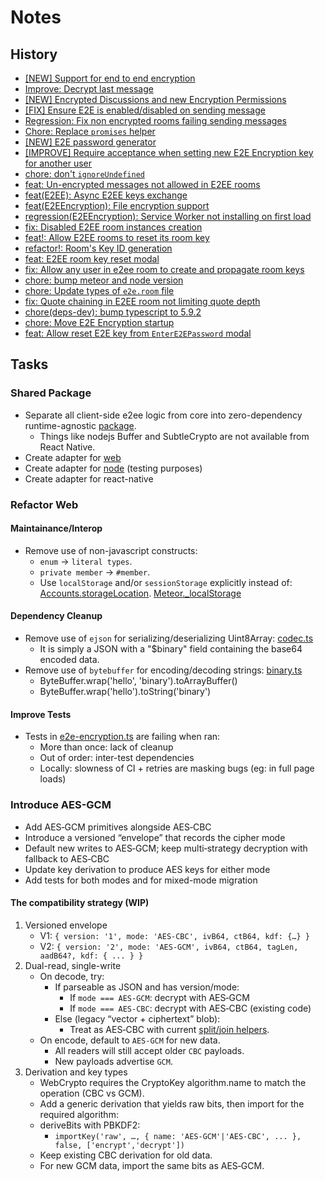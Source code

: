 # Notes

## History
- [[NEW] Support for end to end encryption](https://github.com/RocketChat/Rocket.Chat/pull/10094)
- [Improve: Decrypt last message](https://github.com/RocketChat/Rocket.Chat/pull/12173)
- [[NEW] Encrypted Discussions and new Encryption Permissions](https://github.com/RocketChat/Rocket.Chat/pull/20201)
- [[FIX] Ensure E2E is enabled/disabled on sending message](https://github.com/RocketChat/Rocket.Chat/pull/21084)
- [Regression: Fix non encrypted rooms failing sending messages](https://github.com/RocketChat/Rocket.Chat/pull/21287)
- [Chore: Replace `promises` helper](https://github.com/RocketChat/Rocket.Chat/pull/23488)
- [[NEW] E2E password generator](github.com/RocketChat/Rocket.Chat/pull/24114)
- [[IMPROVE] Require acceptance when setting new E2E Encryption key for another user](https://github.com/RocketChat/Rocket.Chat/pull/27556)
- [chore: don't `ignoreUndefined`](https://github.com/RocketChat/Rocket.Chat/pull/31497)
- [feat: Un-encrypted messages not allowed in E2EE rooms](https://github.com/RocketChat/Rocket.Chat/pull/32040)
- [feat(E2EE): Async E2EE keys exchange](https://github.com/RocketChat/Rocket.Chat/pull/32197)
- [feat(E2EEncryption): File encryption support](https://github.com/RocketChat/Rocket.Chat/pull/32316)
- [regression(E2EEncryption): Service Worker not installing on first load](https://github.com/RocketChat/Rocket.Chat/pull/32674)
- [fix: Disabled E2EE room instances creation](https://github.com/RocketChat/Rocket.Chat/pull/32857)
- [feat!: Allow E2EE rooms to reset its room key](https://github.com/RocketChat/Rocket.Chat/pull/33328)
- [refactor!: Room's Key ID generation](https://github.com/RocketChat/Rocket.Chat/pull/33329)
- [feat: E2EE room key reset modal](https://github.com/RocketChat/Rocket.Chat/pull/33503)
- [fix: Allow any user in e2ee room to create and propagate room keys](https://github.com/RocketChat/Rocket.Chat/pull/34038)
- [chore: bump meteor and node version](https://github.com/RocketChat/Rocket.Chat/pull/)
- [chore: Update types of `e2e.room` file](https://github.com/RocketChat/Rocket.Chat/pull/34944)
- [fix: Quote chaining in E2EE room not limiting quote depth](https://github.com/RocketChat/Rocket.Chat/pull/36143)
- [chore(deps-dev): bump typescript to 5.9.2](https://github.com/RocketChat/Rocket.Chat/pull/36645)
- [chore: Move E2E Encryption startup](https://github.com/RocketChat/Rocket.Chat/pull/36722)
- [feat: Allow reset E2E key from `EnterE2EPassword` modal](https://github.com/RocketChat/Rocket.Chat/pull/36778)

## Tasks

### Shared Package
- Separate all client-side e2ee logic from core into zero-dependency runtime-agnostic [package](../src/index.ts).
	- Things like nodejs Buffer and SubtleCrypto are not available from React Native.
- Create adapter for [web](../../e2ee-web/)
- Create adapter for [node](../../e2ee-node/) (testing purposes)
- Create adapter for react-native

### Refactor Web

#### Maintainance/Interop
- Remove use of non-javascript constructs:
	- `enum` -> `literal types`.
	- `private member` -> `#member`.
	- Use `localStorage` and/or `sessionStorage` explicitly instead of:
		[Accounts.storageLocation](../../../apps/meteor/definition/externals/meteor/accounts-base.d.ts).
		[Meteor._localStorage](../../../apps/meteor/app/ui-master/server/scripts.ts)

#### Dependency Cleanup
- Remove use of `ejson` for serializing/deserializing Uint8Array: [codec.ts](../src/codec.ts#L165-L175)
	- It is simply a JSON with a "$binary" field containing the base64 encoded data.
- Remove use of `bytebuffer` for encoding/decoding strings: [binary.ts](../src/binary.ts)
	- ByteBuffer.wrap('hello', 'binary').toArrayBuffer()
	- ByteBuffer.wrap('hello').toString('binary')

#### Improve Tests
- Tests in [e2e-encryption.ts](../../../apps/meteor/tests/e2e/e2e-encryption.spec.ts) are failing when ran:
	- More than once: lack of cleanup
	- Out of order: inter-test dependencies
	- Locally: slowness of CI + retries are masking bugs (eg: in full page loads)

### Introduce AES-GCM
- Add AES‑GCM primitives alongside AES‑CBC
- Introduce a versioned “envelope” that records the cipher mode
- Default new writes to AES‑GCM; keep multi‑strategy decryption with fallback to AES‑CBC
- Update key derivation to produce AES keys for either mode
- Add tests for both modes and for mixed-mode migration

#### The compatibility strategy (WIP)
1. Versioned envelope
	- V1: `{ version: '1', mode: 'AES-CBC', ivB64, ctB64, kdf: {…} }`
	- V2: `{ version: '2', mode: 'AES-GCM', ivB64, ctB64, tagLen, aadB64?, kdf: { ... } }`
2. Dual-read, single-write
	- On decode, try:
		- If parseable as JSON and has version/mode:
			- If `mode === AES‑GCM`: decrypt with AES‑GCM
			- If `mode === AES‑CBC`: decrypt with AES‑CBC (existing code)
		- Else (legacy “vector + ciphertext” blob):
			- Treat as AES‑CBC with current [split/join helpers](../src/vector.ts).
	- On encode, default to `AES‑GCM` for new data.
		- All readers will still accept older `CBC` payloads.
		- New payloads advertise `GCM`.
3. Derivation and key types
	- WebCrypto requires the CryptoKey algorithm.name to match the operation (CBC vs GCM).
	- Add a generic derivation that yields raw bits, then import for the required algorithm:
	- deriveBits with PBKDF2:
		- `importKey('raw', …, { name: 'AES-GCM'|'AES-CBC', ... }, false, ['encrypt','decrypt'])`
	- Keep existing CBC derivation for old data.
	- For new GCM data, import the same bits as AES‑GCM.